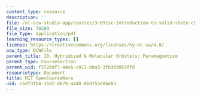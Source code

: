 ```yaml
---
content_type: resource
description: ''
file: /ol-ocw-studio-app/courses/3-091sc-introduction-to-solid-state-chemistry-fall-2010/c6df3fb431d2db7944408bd755d8be03_MIT3_091SCF10lec10_iPOD.pdf
file_size: 70209
file_type: application/pdf
learning_resource_types: []
license: https://creativecommons.org/licenses/by-nc-sa/4.0/
ocw_type: OCWFile
parent_title: 10. Hybridized & Molecular Orbitals; Paramagnetism
parent_type: CourseSection
parent_uid: f3720df7-44c6-c811-bba3-3f83d3053ffd
resourcetype: Document
title: MIT OpenCourseWare
uid: c6df3fb4-31d2-db79-4440-8bd755d8be03
---
```

